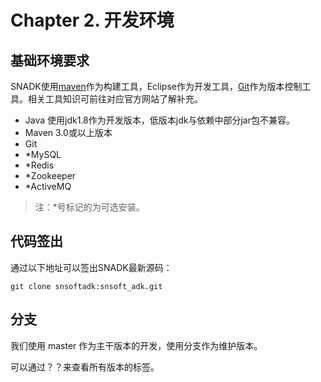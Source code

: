 # Chapter 2. 开发环境

## 基础环境要求

SNADK使用[maven](http://maven.apache.org/)作为构建工具，Eclipse作为开发工具，[Git](https://git-scm.com/)作为版本控制工具。相关工具知识可前往对应官方网站了解补充。

* Java 使用jdk1.8作为开发版本，低版本jdk与依赖中部分jar包不兼容。
* Maven 3.0或以上版本
* Git
* \*MySQL
* \*Redis
* \*Zookeeper
* \*ActiveMQ

> 注：\*号标记的为可选安装。

## 代码签出

通过以下地址可以签出SNADK最新源码：

```
git clone snsoftadk:snsoft_adk.git
```

## 分支

我们使用 master 作为主干版本的开发，使用分支作为维护版本。

可以通过？？来查看所有版本的标签。


